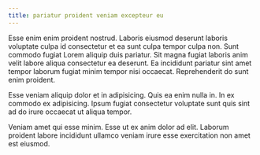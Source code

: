 ```yaml
---
title: pariatur proident veniam excepteur eu
---
```


Esse enim enim proident nostrud. Laboris eiusmod deserunt laboris voluptate culpa id consectetur et ea sunt culpa tempor culpa non. Sunt commodo fugiat Lorem aliquip duis pariatur. Sit magna fugiat laboris anim velit labore aliqua consectetur ea deserunt. Ea incididunt pariatur sint amet tempor laborum fugiat minim tempor nisi occaecat. Reprehenderit do sunt enim proident.

Esse veniam aliquip dolor et in adipisicing. Quis ea enim nulla in. In ex commodo ex adipisicing. Ipsum fugiat consectetur voluptate sunt quis sint ad do irure occaecat ut aliqua tempor.

Veniam amet qui esse minim. Esse ut ex anim dolor ad elit. Laborum proident labore incididunt ullamco veniam irure esse exercitation non amet est eiusmod.